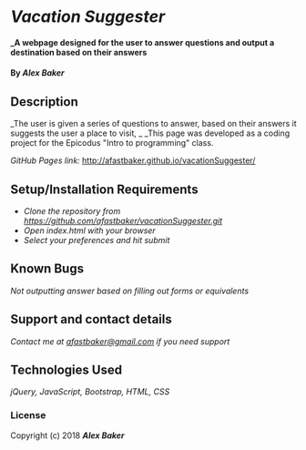 # _Vacation Suggester_

#### _A webpage designed for the user to answer questions and output a destination based on their answers

#### By _**Alex Baker**_

## Description

_The user is given a series of questions to answer, based on their answers it suggests the user a place to visit, _
_This page was developed as a coding project for the Epicodus "Intro to programming" class.

_GitHub Pages link:_
http://afastbaker.github.io/vacationSuggester/

## Setup/Installation Requirements

* _Clone the repository from https://github.com/afastbaker/vacationSuggester.git_
* _Open index.html with your browser_
* _Select your preferences and hit submit_

## Known Bugs

_Not outputting answer based on filling out forms or equivalents_

## Support and contact details

_Contact me at afastbaker@gmail.com if you need support_

## Technologies Used

_jQuery, JavaScript, Bootstrap, HTML, CSS_

### License

Copyright (c) 2018 **_Alex Baker_**
